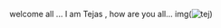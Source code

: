  welcome all ...
 I am Tejas , how are you all...
 img(![tej](https://user-images.githubusercontent.com/76814479/104738455-8b975500-576b-11eb-8d8c-83ce272b2ae2.jpeg))

